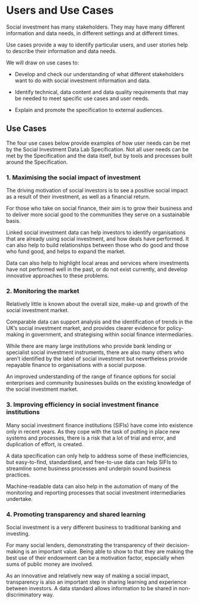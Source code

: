 # Users and Use Cases

Social investment has many stakeholders. They may have many different information and data needs, in different settings and at different times.

Use cases provide a way to identify particular users, and user stories help to describe their information and data needs.

We will draw on use cases to:

* Develop and check our understanding of what different stakeholders want to do with social investment information and data.

* Identify technical, data content and data quality requirements that may be needed to meet specific use cases and user needs.

* Explain and promote the specification to external audiences.

## Use Cases

The four use cases below provide examples of how user needs can be met by the Social Investment Data Lab Specification. Not all user needs can be met by the Specification and the data itself, but by tools and processes built around the Specification.

### 1. Maximising the social impact of investment

The driving motivation of social investors is to see a positive social impact as a result of their investment, as well as a financial return.

For those who take on social finance, their aim is to grow their business and to deliver more social good to the communities they serve on a sustainable basis.

Linked social investment data can help investors to identify organisations that are already using social investment, and how deals have performed. It can also help to build relationships between those who do good and those who fund good, and helps to expand the market.

Data can also help to highlight local areas and services where investments have not performed well in the past, or do not exist currently, and develop innovative approaches to these problems.

### 2. Monitoring the market

Relatively little is known about the overall size, make-up and growth of the social investment market.

Comparable data can support analysis and the identification of trends in the UK’s social investment market, and provides clearer evidence for policy-making in government, and strategising within social finance intermediaries.

While there are many large institutions who provide bank lending or specialist social investment instruments, there are also many others who aren’t identified by the label of social investment but nevertheless provide repayable finance to organisations with a social purpose.

An improved understanding of the range of finance options for social enterprises and community businesses builds on the existing knowledge of the social investment market.

### 3. Improving efficiency in social investment finance institutions

Many social investment finance institutions (SIFIs) have come into existence only in recent years. As they cope with the task of putting in place new systems and processes, there is a risk that a lot of trial and error, and duplication of effort, is created.

A data specification can only help to address some of these inefficiencies, but easy-to-find, standardised, and free-to-use data can help SIFIs to streamline some business processes and underpin sound business practices.

Machine-readable data can also help in the automation of many of the monitoring and reporting processes that social investment intermediaries undertake.

### 4. Promoting transparency and shared learning

Social investment is a very different business to traditional banking and investing.

For many social lenders, demonstrating the transparency of their decision-making is an important value. Being able to show to that they are making the best use of their endowment can be a motivation factor, especially when sums of public money are involved.

As an innovative and relatively new way of making a social impact, transparency is also an important step in sharing learning and experience between investors. A data standard allows information to be shared in non-discriminatory way.
